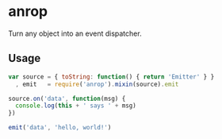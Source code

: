 anrop
=====

Turn any object into an event dispatcher.

Usage
-----

```javascript
var source = { toString: function() { return 'Emitter' } }
  , emit   = require('anrop').mixin(source).emit

source.on('data', function(msg) {
  console.log(this + ' says ' + msg)
})

emit('data', 'hello, world!')
```